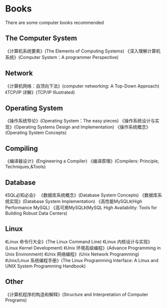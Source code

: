 # Books
There are some computer books recommended

## The Computer System
《计算机系统要素》(The Elements of Computing Systems)
《深入理解计算机系统》(Computer System：A programmer Perspective)

## Network

《计算机网络：自顶向下法》(computer networking: A Top-Down Approach)
《TCP/IP 详解》(TCP/IP Illustrated)

## Operating System

《操作系统导论》(Operating System：The easy pieces)
《操作系统设计与实现》(Operating Systems Design and Implementation)
《操作系统概念》(Operating System Concepts)

## Compiling

《编译器设计》(Engineering a Compiler)
《编译原理》(Compilers: Principle, Techniques,&Tools)

## Database

《SQL必知必会》
《数据库系统概念》(Database System Concepts)
《数据库系统实现》(Database System Implementation)
《高性能MySQL》(High Performance MySQL)
《高可用MySQL》(MySQL High Availability: Tools for Building Robust Data Centers)

## Linux

《Linux 命令行大全》(The Linux Command Line)
《Linux 内核设计与实现》(Linux Kernel Development)
《Unix 环境高级编程》(Advance Programming in Unix Environment)
《Unix 网络编程》(Unix Network Programming)
《Unix/Linux 系统编程手册》(The Linux Programming Interface: A Linux and UNIX System Programming Handbook)

## Other
《计算机程序的构造和解释》(Structure and Interpretation of Computer Programs)

